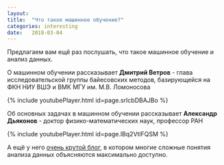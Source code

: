```yaml
---
layout: 
title:  "Что такое машинное обучение?"
categories: interesting
date:   2018-03-04
---
```

Предлагаем вам ещё раз послушать, что такое машинное обучение и анализ данных.

О машинном обучении рассказывает **Дмитрий Ветров** - глава исследовательской группы байесовских методов, базирующейся на ФКН НИУ ВШЭ и ВМК МГУ им. М.В.
Ломоносова

{% include youtubePlayer.html id=page.srIcbDBAJBo %}

Об основных задачах в машинном обучении рассказывает **Александр Дьяконов** - доктор физико-математических наук, профессор РАН

{% include youtubePlayer.html id=page.lBq2VtlFQSM %}

А ещё у него [очень крутой блог](https://alexanderdyakonov.wordpress.com/), в котором многие сложные понятия анализа данных объясняются максимально доступно.